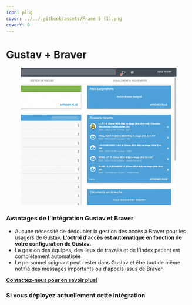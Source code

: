 ```yaml
---
icon: plug
cover: ../../.gitbook/assets/Frame 5 (1).png
coverY: 0
---
```


# Gustav + Braver

<div align="left"><figure><img src="../../.gitbook/assets/CleanShot 2025-01-09 at 21.50.42.gif" alt="" width="563"><figcaption></figcaption></figure></div>

### Avantages de l'intégration Gustav et Braver

* Aucune nécessité de dédoubler la gestion des accès à Braver pour les usagers de Gustav. **L'octroi d'accès est automatique en fonction de votre configuration de Gustav.**
* La gestion des équipes, des lieux de travails et de l'index patient est complètement automatisée
* Le personnel soignant peut rester dans Gustav et être tout de même notifié des messages importants ou d'appels issus de Braver

[**Contactez-nous pour en savoir plus!**](https://braverhealth.typeform.com/to/D8CEMzqZ?typeform-source=support.braver.net)

### Si vous déployez actuellement cette intégration

